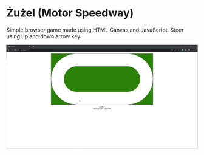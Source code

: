 # Żużel (Motor Speedway)
Simple browser game made using HTML Canvas and JavaScript. Steer using up and down arrow key.

![alt text](https://raw.githubusercontent.com/bartoszkoziel/zuzel/main/preview.gif)

